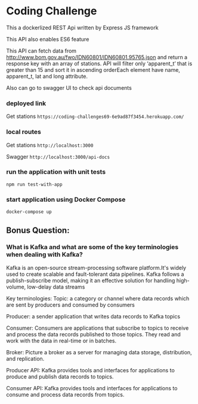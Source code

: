 # Coding Challenge
This a dockerlized REST Api written by Express JS framework 

This API also enables ES6 feature 

This API can fetch data from http://www.bom.gov.au/fwo/IDN60801/IDN60801.95765.json and return a response key with an array of stations. API will filter only ‘apparent_t’ that is greater than 15 and sort it in ascending orderEach element have name, apparent_t, lat and long attribute.

Also can go to swagger UI to check api documents

### deployed link

Get stations ``` https://coding-challenges69-6e9ad87f3454.herokuapp.com/ ```


### local routes

Get stations ``` http://localhost:3000 ```

Swagger ``` http://localhost:3000/api-docs ```

### run the application with unit tests
``` npm run test-with-app ```

### start application using Docker Compose
``` docker-compose up ```

## Bonus Question:
### What is Kafka and what are some of the key terminologies when dealing with Kafka? 

Kafka is an open-source stream-processing software platform.It's widely used to create scalable and fault-tolerant data pipelines. Kafka follows a publish-subscribe model, making it an effective solution for handling high-volume, low-delay data streams

Key terminologies:
Topic: a category or channel where data records which are sent by producers and consumed by consumers

Producer: a sender application that writes data records to Kafka topics

Consumer: Consumers are applications that subscribe to topics to receive and process the data records published to those topics. They read and work with the data in real-time or in batches.

Broker: Picture a broker as a server for managing data storage, distribution, and replication.

Producer API: Kafka provides tools and interfaces for applications to produce and publish data records to topics.

Consumer API: Kafka provides tools and interfaces for applications to consume and process data records from topics.